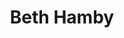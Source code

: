 ---
title: Beth Hamby
qrcode: data:image/png;base64,iVBORw0KGgoAAAANSUhEUgAAAQAAAAEAAQMAAABmvDolAAAABlBMVEX///8AAABVwtN&#43;AAAB&#43;UlEQVR42uyYvbHkIBCEm8LAJARCITNpNzNCIQRMDIq&#43;GoRuf26tszSUxnjG0&#43;ewND09g7vuuuv/aifJCtgCuAIyb/DyP64FADAVET4bkpZ8wKf5QQ9gyWcNbD5vrkTLvDefyKwRSHJZ8LQVioEhMhY0x44VgaHJwAZsIkbHZ/sh2qsDwx9COjVZw7P9MJCLA0edACj&#43;8KMuDojkOFxu2ts8Zl4MaPIlyJeHGxfb4WneXpYGAEAkmRoCWSJchmXq7v1Srw/Iy5LzjY6K2OSoTG/SVAFIuhm5oGCvU3KIrGExgCXO3&#43;FZ5Qs2S4q9qwLkRkciHc3Vcmjyyw0vD&#43;yWaXNZQpypgDRWUvwBmgA51E6OQFB9sjV0W2J/xYNFAHh2l2PzGa6II3bLTzNXAOzt0KSYeT0dI76buQYARwxlQ&#43;hu5OqZ5XQBzR9DENkdk63YxPreXG4JYLwqabdlxJ/ZeeHyrgqwTKaGxDI0aSsMxR/CQxUgfw5/2ADx9NFYPzc5GoA4xuoCM0OOON3HxLoAcM56ZyZiNg3oLqsC5vIw/tVkYPPf48P1gbkDsUXeUiSzNKl/VqBXB&#43;baja/p4NiKrAkcnVfGB8Py63dQAXAGb3Fx/5XMFQBz627LmYL6YRO6gLk8hM9zOpAsZ15j9RrAXXfd9Vl/AgAA//&#43;Kz9CWx5AKOgAAAABJRU5ErkJggg==
index: false
private: true
---